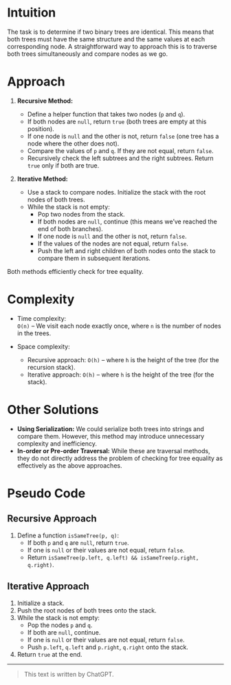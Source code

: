 # Intuition

The task is to determine if two binary trees are identical. This means that both trees must have the same structure and the same values at each corresponding node. A straightforward way to approach this is to traverse both trees simultaneously and compare nodes as we go.

# Approach

1. **Recursive Method:**

   - Define a helper function that takes two nodes (`p` and `q`).
   - If both nodes are `null`, return `true` (both trees are empty at this position).
   - If one node is `null` and the other is not, return `false` (one tree has a node where the other does not).
   - Compare the values of `p` and `q`. If they are not equal, return `false`.
   - Recursively check the left subtrees and the right subtrees. Return `true` only if both are true.

2. **Iterative Method:**
   - Use a stack to compare nodes. Initialize the stack with the root nodes of both trees.
   - While the stack is not empty:
     - Pop two nodes from the stack.
     - If both nodes are `null`, continue (this means we’ve reached the end of both branches).
     - If one node is `null` and the other is not, return `false`.
     - If the values of the nodes are not equal, return `false`.
     - Push the left and right children of both nodes onto the stack to compare them in subsequent iterations.

Both methods efficiently check for tree equality.

# Complexity

- Time complexity:  
  `O(n)` – We visit each node exactly once, where `n` is the number of nodes in the trees.

- Space complexity:
  - Recursive approach: `O(h)` – where `h` is the height of the tree (for the recursion stack).
  - Iterative approach: `O(h)` – where `h` is the height of the tree (for the stack).

# Other Solutions

- **Using Serialization:** We could serialize both trees into strings and compare them. However, this method may introduce unnecessary complexity and inefficiency.
- **In-order or Pre-order Traversal:** While these are traversal methods, they do not directly address the problem of checking for tree equality as effectively as the above approaches.

# Pseudo Code

## Recursive Approach

1. Define a function `isSameTree(p, q)`:
   - If both `p` and `q` are `null`, return `true`.
   - If one is `null` or their values are not equal, return `false`.
   - Return `isSameTree(p.left, q.left) && isSameTree(p.right, q.right)`.

## Iterative Approach

1. Initialize a stack.
2. Push the root nodes of both trees onto the stack.
3. While the stack is not empty:
   - Pop the nodes `p` and `q`.
   - If both are `null`, continue.
   - If one is `null` or their values are not equal, return `false`.
   - Push `p.left`, `q.left` and `p.right`, `q.right` onto the stack.
4. Return `true` at the end.

---

> This text is written by ChatGPT.
